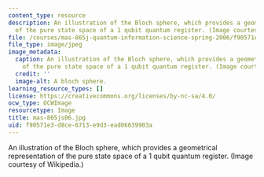 ```yaml
---
content_type: resource
description: An illustration of the Bloch sphere, which provides a geometrical representation
  of the pure state space of a 1 qubit quantum register. (Image courtesy of Wikipedia.)
file: /courses/mas-865j-quantum-information-science-spring-2006/f90571e3d8ce6713e9d3ead06639903a_mas-865js06.jpg
file_type: image/jpeg
image_metadata:
  caption: An illustration of the Bloch sphere, which provides a geometrical representation
    of the pure state space of a 1 qubit quantum register. (Image courtesy of [Wikipedia](http://en.wikipedia.org/wiki/Main_Page).)
  credit: ''
  image-alt: A bloch sphere.
learning_resource_types: []
license: https://creativecommons.org/licenses/by-nc-sa/4.0/
ocw_type: OCWImage
resourcetype: Image
title: mas-865js06.jpg
uid: f90571e3-d8ce-6713-e9d3-ead06639903a
---
```

An illustration of the Bloch sphere, which provides a geometrical representation of the pure state space of a 1 qubit quantum register. (Image courtesy of Wikipedia.)
